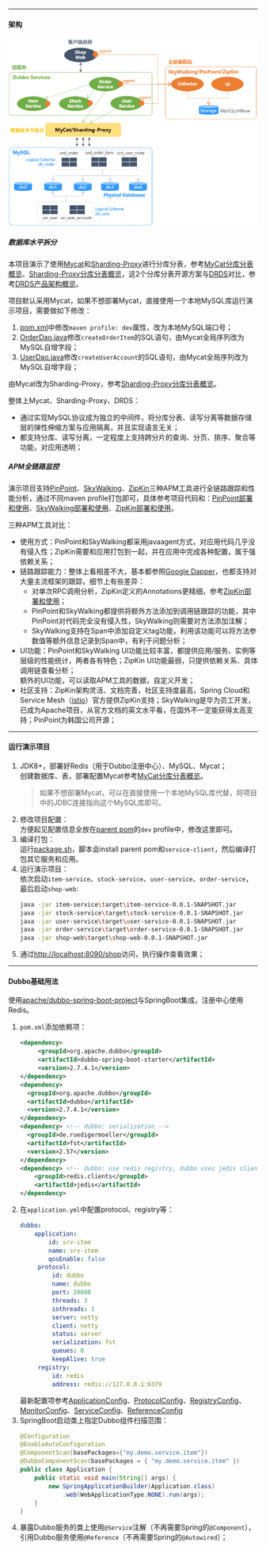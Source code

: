 -------------------------------------------------------------------
#### 架构
![](docs/images/architecture.png) <br />

##### 数据库水平拆分
本项目演示了使用[Mycat](https://github.com/MyCATApache/Mycat-Server)和[Sharding-Proxy](https://shardingsphere.apache.org/)进行分库分表，参考[MyCat分库分表概览](https://github.com/liuzhibin-cn/my-demo/blob/master/docs/Sharding-Mycat-Overview-Quickstart.md)、[Sharding-Proxy分库分表概览](https://github.com/liuzhibin-cn/my-demo/blob/master/docs/Sharding-Sharding-Proxy-Overview-Quickstart.md)，这2个分库分表开源方案与[DRDS](https://help.aliyun.com/document_detail/118010.html)对比，参考[DRDS产品架构概览](https://github.com/liuzhibin-cn/my-demo/blob/master/docs/Sharding-DRDS-Overview.md)。

项目默认采用Mycat，如果不想部署Mycat，直接使用一个本地MySQL库运行演示项目，需要做如下修改：
1. [pom.xml](https://github.com/liuzhibin-cn/my-demo/blob/master/pom.xml)中修改`maven profile: dev`属性，改为本地MySQL端口号；
2. [OrderDao.java](https://github.com/liuzhibin-cn/my-demo/blob/master/order-service/src/main/java/my/demo/dao/order/OrderDao.java)修改`createOrderItem`的SQL语句，由Mycat全局序列改为MySQL自增字段；
3. [UserDao.java](https://github.com/liuzhibin-cn/my-demo/blob/master/user-service/src/main/java/my/demo/dao/user/UserDao.java)修改`createUserAccount`的SQL语句，由Mycat全局序列改为MySQL自增字段；

由Mycat改为Sharding-Proxy，参考[Sharding-Proxy分库分表概览](https://github.com/liuzhibin-cn/my-demo/blob/master/docs/Sharding-Sharding-Proxy-Overview-Quickstart.md)。

整体上Mycat、Sharding-Proxy、DRDS：
- 通过实现MySQL协议成为独立的中间件，将分库分表、读写分离等数据存储层的弹性伸缩方案与应用隔离，并且实现语言无关；
- 都支持分库、读写分离，一定程度上支持跨分片的查询、分页、排序、聚合等功能，对应用透明；

##### APM全链路监控
演示项目支持[PinPoint](https://github.com/naver/pinpoint)、[SkyWalking](http://skywalking.apache.org/)、[ZipKin](https://zipkin.io/)三种APM工具进行全链路跟踪和性能分析，通过不同maven profile打包即可，具体参考项目代码和：[PinPoint部署和使用](https://github.com/liuzhibin-cn/my-demo/blob/master/docs/APM-PinPoint.md)、[SkyWalking部署和使用](https://github.com/liuzhibin-cn/my-demo/blob/master/docs/APM-SkyWalking.md)、[ZipKin部署和使用](https://github.com/liuzhibin-cn/my-demo/blob/master/docs/APM-ZipKin.md)。

三种APM工具对比：
- 使用方式：PinPoint和SkyWalking都采用javaagent方式，对应用代码几乎没有侵入性；ZipKin需要和应用打包到一起，并在应用中完成各种配置，属于强依赖关系；
- 链路跟踪能力：整体上看相差不大，基本都参照[Google Dapper](http://research.google.com/pubs/pub36356.html)，也都支持对大量主流框架的跟踪，细节上有些差异：
  - 对单次RPC调用分析，ZipKin定义的Annotations更精细，参考[ZipKin部署和使用](https://github.com/liuzhibin-cn/my-demo/blob/master/docs/APM-ZipKin.md)；
  - PinPoint和SkyWalking都提供将额外方法添加到调用链跟踪的功能，其中PinPoint对代码完全没有侵入性，SkyWalking则需要对方法添加注解；
  - SkyWalking支持在Span中添加自定义tag功能，利用该功能可以将方法参数值等额外信息记录到Span中，有利于问题分析；
- UI功能：PinPoint和SkyWalking UI功能比较丰富，都提供应用/服务、实例等层级的性能统计，两者各有特色；ZipKin UI功能最弱，只提供依赖关系、具体调用链查看分析；<br />
  额外的UI功能，可以读取APM工具的数据，自定义开发；
- 社区支持：ZipKin架构灵活、文档完善，社区支持度最高，Spring Cloud和Service Mesh（[istio](https://github.com/istio/)）官方提供ZipKin支持；SkyWalking是华为员工开发，已成为Apache项目，从官方文档的英文水平看，在国外不一定能获得太高支持；PinPoint为韩国公司开源；

-------------------------------------------------------------------
#### 运行演示项目
1. JDK8+，部署好Redis（用于Dubbo注册中心）、MySQL、Mycat；<br />
   创建数据库、表，部署配置Mycat参考[MyCat分库分表概览](https://github.com/liuzhibin-cn/my-demo/blob/master/docs/Sharding-Mycat-Overview-Quickstart.md)。
   > 如果不想部署Mycat，可以在直接使用一个本地MySQL库代替，将项目中的JDBC连接指向这个MySQL库即可。
2. 修改项目配置：<br />
   方便起见配置信息全放在[parent pom](https://github.com/liuzhibin-cn/my-demo/blob/master/pom.xml)的`dev` profile中，修改这里即可。
3. 编译打包：<br />
   运行[package.sh](https://github.com/liuzhibin-cn/my-demo/blob/master/package.sh)，脚本会install parent pom和`service-client`，然后编译打包其它服务和应用。
4. 运行演示项目：<br />
   依次启动`item-service`、`stock-service`、`user-service`、`order-service`，最后启动`shop-web`:
   ```sh
   java -jar item-service\target\item-service-0.0.1-SNAPSHOT.jar
   java -jar stock-service\target\stock-service-0.0.1-SNAPSHOT.jar
   java -jar user-service\target\user-service-0.0.1-SNAPSHOT.jar
   java -jar order-service\target\order-service-0.0.1-SNAPSHOT.jar
   java -jar shop-web\target\shop-web-0.0.1-SNAPSHOT.jar
   ```
6. 通过[http://localhost:8090/shop](http://localhost:8090/shop)访问，执行操作查看效果；

-------------------------------------------------------------------
#### Dubbo基础用法
使用[apache/dubbo-spring-boot-project](https://github.com/apache/dubbo-spring-boot-project)与SpringBoot集成，注册中心使用Redis。

1. `pom.xml`添加依赖项：
   ```xml
   <dependency>
        <groupId>org.apache.dubbo</groupId>
        <artifactId>dubbo-spring-boot-starter</artifactId>
        <version>2.7.4.1</version>
   </dependency>
   <dependency>
     <groupId>org.apache.dubbo</groupId>
     <artifactId>dubbo</artifactId>
     <version>2.7.4.1</version>
   </dependency>
   <dependency> <!-- dubbo: serialization -->
     <groupId>de.ruedigermoeller</groupId>
     <artifactId>fst</artifactId>
     <version>2.57</version>
   </dependency>
   <dependency> <!-- dubbo: use redis registry, dubbo uses jedis client -->
       <groupId>redis.clients</groupId>
       <artifactId>jedis</artifactId>
   </dependency>
   ```
2. 在`application.yml`中配置protocol、registry等：
   ```yaml
   dubbo:
       application:
           id: srv-item
           name: srv-item
           qosEnable: false
        protocol:
            id: dubbo
            name: dubbo
            port: 20880
            threads: 3
            iothreads: 1
            server: netty
            client: netty
            status: server
            serialization: fst
            queues: 0
            keepAlive: true
        registry: 
            id: redis
            address: redis://127.0.0.1:6379
   ```
   最新配置项参考[ApplicationConfig](https://github.com/apache/dubbo/blob/master/dubbo-common/src/main/java/org/apache/dubbo/config/ApplicationConfig.java)、[ProtocolConfig](https://github.com/apache/dubbo/blob/master/dubbo-common/src/main/java/org/apache/dubbo/config/ProtocolConfig.java)、[RegistryConfig](https://github.com/apache/dubbo/blob/master/dubbo-common/src/main/java/org/apache/dubbo/config/RegistryConfig.java)、[MonitorConfig](https://github.com/apache/dubbo/blob/master/dubbo-common/src/main/java/org/apache/dubbo/config/MonitorConfig.java)、[ServiceConfig](https://github.com/apache/dubbo/blob/master/dubbo-config/dubbo-config-api/src/main/java/org/apache/dubbo/config/ServiceConfig.java)、[ReferenceConfig](https://github.com/apache/dubbo/blob/master/dubbo-config/dubbo-config-api/src/main/java/org/apache/dubbo/config/ReferenceConfig.java)
3. SpringBoot启动类上指定Dubbo组件扫描范围：
   ```java
   @Configuration
   @EnableAutoConfiguration
   @ComponentScan(basePackages={"my.demo.service.item"})
   @DubboComponentScan(basePackages = { "my.demo.service.item" })
   public class Application {
	   public static void main(String[] args) {
		   new SpringApplicationBuilder(Application.class)
			   .web(WebApplicationType.NONE).run(args);
	   }
   }
   ```
4. 暴露Dubbo服务的类上使用`@Service`注解（不再需要Spring的`@Component`），引用Dubbo服务使用`@Reference`（不再需要Spring的`@Autowired`）；
